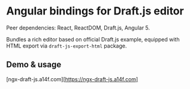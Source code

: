 # Angular bindings for Draft.js editor

Peer dependencies: React, ReactDOM, Draft.js, Angular 5.

Bundles a rich editor based on official Draft.js example,
equipped with HTML export via ``draft-js-export-html`` package.

## Demo & usage

[ngx-draft-js.a14f.com][https://ngx-draft-js.a14f.com]
